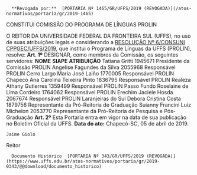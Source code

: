      **Revogada por:**  [PORTARIA Nº 1465/GR/UFFS/2019 (REVOGADA)](/atos-normativos/portaria/gr/2019-1465) 

   CONSTITUI COMISSÃO DO PROGRAMA DE LÍNGUAS PROLIN  

 O REITOR DA UNIVERSIDADE FEDERAL DA FRONTEIRA SUL (UFFS), no uso de suas atribuições legais e considerando a [RESOLUÇÃO Nº 6/CONSUNI CPPGEC/UFFS/2019](https://www.uffs.edu.br/atos-normativos/resolucao/consunicppgec/2019-0006), que institui o Programa de Línguas da UFFS (PROLIN), resolve:   **Art. 1º**  DESIGNAR, como membros da Comissão, os seguintes servidores:     **NOME**   **SIAPE**   **ATRIBUIÇÃO**     Tatiana Gritti   1945671   Presidente da Comissão PROLIN     Angelise Fagundes da Silva   2055968   Responsável PROLIN Cerro Largo     Maria José Laiño   1770005   Responsável PROLIN Chapecó     Ana Carolina Teixeira Pinto   1836795   Responsável PROLIN Realeza     Athany Gutierres   1359499   Responsável PROLIN Passo Fundo     Roselaine de Lima Cordeiro   1764062   Responsável PROLIN Erechim     Jaciele Hosda   2067674   Responsável PROLIN Laranjeiras do Sul     Debora Cristina Costa   1879756   Representante da Pró-Reitoria de Graduação     Suianny Francini Luiz Michelon   2053770   Representante da Pró-Reitoria de Pesquisa e Pós-Graduação       **Art. 2º**  Esta Portaria entra em vigor na data de sua publicação no Boletim Oficial da UFFS.      **Data do ato:** Chapecó-SC, 05 de abril de 2019.   
 

    Jaime Giolo   
 Reitor 

      Documento Histórico  [PORTARIA Nº 343/GR/UFFS/2019 (REVOGADA)](https://www.uffs.edu.br/atos-normativos/portaria/gr/2019-0343/@@download/documento_historico)     
      